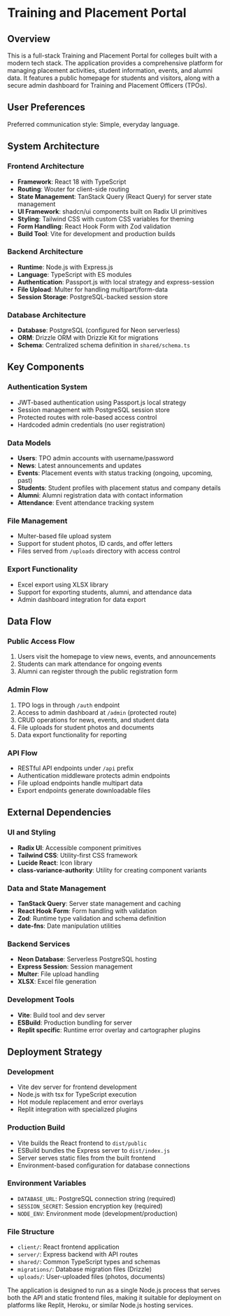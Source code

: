 # Training and Placement Portal

## Overview

This is a full-stack Training and Placement Portal for colleges built with a modern tech stack. The application provides a comprehensive platform for managing placement activities, student information, events, and alumni data. It features a public homepage for students and visitors, along with a secure admin dashboard for Training and Placement Officers (TPOs).

## User Preferences

Preferred communication style: Simple, everyday language.

## System Architecture

### Frontend Architecture
- **Framework**: React 18 with TypeScript
- **Routing**: Wouter for client-side routing
- **State Management**: TanStack Query (React Query) for server state management
- **UI Framework**: shadcn/ui components built on Radix UI primitives
- **Styling**: Tailwind CSS with custom CSS variables for theming
- **Form Handling**: React Hook Form with Zod validation
- **Build Tool**: Vite for development and production builds

### Backend Architecture
- **Runtime**: Node.js with Express.js
- **Language**: TypeScript with ES modules
- **Authentication**: Passport.js with local strategy and express-session
- **File Upload**: Multer for handling multipart/form-data
- **Session Storage**: PostgreSQL-backed session store

### Database Architecture
- **Database**: PostgreSQL (configured for Neon serverless)
- **ORM**: Drizzle ORM with Drizzle Kit for migrations
- **Schema**: Centralized schema definition in `shared/schema.ts`

## Key Components

### Authentication System
- JWT-based authentication using Passport.js local strategy
- Session management with PostgreSQL session store
- Protected routes with role-based access control
- Hardcoded admin credentials (no user registration)

### Data Models
- **Users**: TPO admin accounts with username/password
- **News**: Latest announcements and updates
- **Events**: Placement events with status tracking (ongoing, upcoming, past)
- **Students**: Student profiles with placement status and company details
- **Alumni**: Alumni registration data with contact information
- **Attendance**: Event attendance tracking system

### File Management
- Multer-based file upload system
- Support for student photos, ID cards, and offer letters
- Files served from `/uploads` directory with access control

### Export Functionality
- Excel export using XLSX library
- Support for exporting students, alumni, and attendance data
- Admin dashboard integration for data export

## Data Flow

### Public Access Flow
1. Users visit the homepage to view news, events, and announcements
2. Students can mark attendance for ongoing events
3. Alumni can register through the public registration form

### Admin Flow
1. TPO logs in through `/auth` endpoint
2. Access to admin dashboard at `/admin` (protected route)
3. CRUD operations for news, events, and student data
4. File uploads for student photos and documents
5. Data export functionality for reporting

### API Flow
- RESTful API endpoints under `/api` prefix
- Authentication middleware protects admin endpoints
- File upload endpoints handle multipart data
- Export endpoints generate downloadable files

## External Dependencies

### UI and Styling
- **Radix UI**: Accessible component primitives
- **Tailwind CSS**: Utility-first CSS framework
- **Lucide React**: Icon library
- **class-variance-authority**: Utility for creating component variants

### Data and State Management
- **TanStack Query**: Server state management and caching
- **React Hook Form**: Form handling with validation
- **Zod**: Runtime type validation and schema definition
- **date-fns**: Date manipulation utilities

### Backend Services
- **Neon Database**: Serverless PostgreSQL hosting
- **Express Session**: Session management
- **Multer**: File upload handling
- **XLSX**: Excel file generation

### Development Tools
- **Vite**: Build tool and dev server
- **ESBuild**: Production bundling for server
- **Replit specific**: Runtime error overlay and cartographer plugins

## Deployment Strategy

### Development
- Vite dev server for frontend development
- Node.js with tsx for TypeScript execution
- Hot module replacement and error overlays
- Replit integration with specialized plugins

### Production Build
- Vite builds the React frontend to `dist/public`
- ESBuild bundles the Express server to `dist/index.js`
- Server serves static files from the built frontend
- Environment-based configuration for database connections

### Environment Variables
- `DATABASE_URL`: PostgreSQL connection string (required)
- `SESSION_SECRET`: Session encryption key (required)
- `NODE_ENV`: Environment mode (development/production)

### File Structure
- `client/`: React frontend application
- `server/`: Express backend with API routes
- `shared/`: Common TypeScript types and schemas
- `migrations/`: Database migration files (Drizzle)
- `uploads/`: User-uploaded files (photos, documents)

The application is designed to run as a single Node.js process that serves both the API and static frontend files, making it suitable for deployment on platforms like Replit, Heroku, or similar Node.js hosting services.